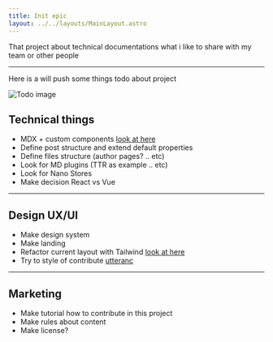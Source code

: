 ```yaml
---
title: Init epic
layout: ../../layouts/MainLayout.astro
---
```


That project about technical documentations what i like to share with my team or other people

---

Here is a will push some things todo about project

![Todo image](https://clickup.com/blog/wp-content/uploads/2019/01/to-do-list-apps.png)

## Technical things

 - MDX + custom components [look at here](https://docs.astro.build/ru/guides/integrations-guide/mdx/)
- Define post structure and extend default properties
- Define files structure (author pages? .. etc)
- Look for MD plugins (TTR as example .. etc)
- Look for Nano Stores
- Make decision React vs Vue

---

## Design UX/UI

- Make design system
- Make landing
- Refactor current layout with Tailwind [look at here](https://docs.astro.build/ru/guides/integrations-guide/tailwind/)
- Try to style of contribute [utteranc](https://utteranc.es/)

---

## Marketing

- Make tutorial how to contribute in this project 
- Make rules about content
- Make license?